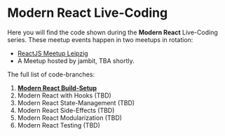 # Modern React Live-Coding

Here you will find the code shown during the **Modern React** Live-Coding series.
These meetup events happen in two meetups in rotation:
- [ReactJS Meetup Leipzig](https://www.meetup.com/ReactJS-Meetup-Leipzig/)
- A Meetup hosted by jambit, TBA shortly.

The full list of code-branches:
1. **[Modern React Build-Setup](https://github.com/jambit/modern-react/tree/01-build-setup)**
2. Modern React with Hooks (TBD)
3. Modern React State-Management (TBD)
4. Modern React Side-Effects (TBD)
5. Modern React Modularization (TBD)
6. Modern React Testing (TBD)

